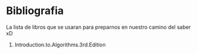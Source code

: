# Bibliografia

La lista de libros que se usaran  para preparnos en nuestro camino del saber xD

1. Introduction.to.Algorithms.3rd.Edition
